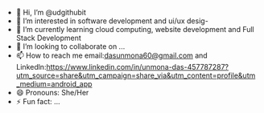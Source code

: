 - 👋 Hi, I’m @udgithubit
- 👀 I’m interested in software development and ui/ux desig-
- 🌱 I’m currently learning cloud computing, website development and Full Stack Development
- 💞️ I’m looking to collaborate on ...
- 📫 How to reach me email:dasunmona60@gmail.com and Linkedln:https://www.linkedin.com/in/unmona-das-457787287?utm_source=share&utm_campaign=share_via&utm_content=profile&utm_medium=android_app 
- 😄 Pronouns: She/Her
- ⚡ Fun fact: ...

<!---
udgithubit/udgithubit is a ✨ special ✨ repository because its `README.md` (this file) appears on your GitHub profile.
You can click the Preview link to take a look at your changes.
--->
